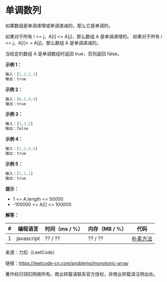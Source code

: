 # 单调数列

如果数组是单调递增或单调递减的，那么它是单调的。

如果对于所有 i <= j，A[i] <= A[j]，那么数组 A 是单调递增的。 如果对于所有 i <= j，A[i]> = A[j]，那么数组 A 是单调递减的。

当给定的数组 A 是单调数组时返回 true，否则返回 false。

**示例 1：**

``` javascript
输入：[1,2,2,3]
输出：true
```

**示例 2：**

``` javascript
输入：[6,5,4,4]
输出：true
```

**示例 3：**

``` javascript
输入：[1,3,2]
输出：false
```

**示例 4：**

``` javascript
输入：[1,2,4,5]
输出：true
```

**示例 5：**

``` javascript
输入：[1,1,1]
输出：true
```

**提示：**

- 1 <= A.length <= 50000
- -100000 <= A[i] <= 100000

**解答：**

**#**|**编程语言**|**时间（ms / %）**|**内存（MB / %）**|**代码**
--|--|--|--|--
1|javascript|?? / ??|?? / ??|[朴素方法](./javascript/ac_v1.js)

来源：力扣（LeetCode）

链接：https://leetcode-cn.com/problems/monotonic-array

著作权归领扣网络所有。商业转载请联系官方授权，非商业转载请注明出处。
